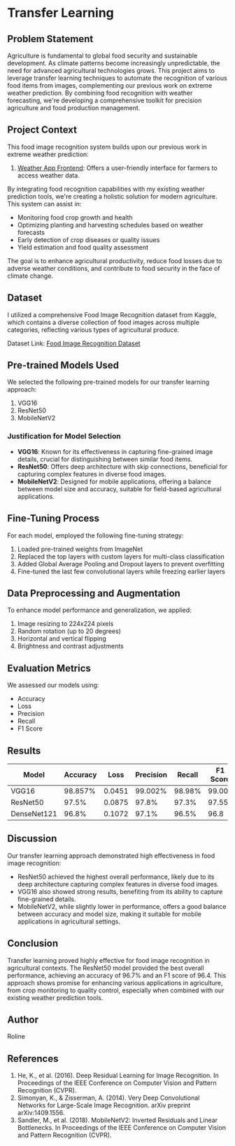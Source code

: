 # Transfer Learning

## Problem Statement

Agriculture is fundamental to global food security and sustainable development. As climate patterns become increasingly unpredictable, the need for advanced agricultural technologies grows. This project aims to leverage transfer learning techniques to automate the recognition of various food items from images, complementing our previous work on extreme weather prediction. By combining food recognition with weather forecasting, we're developing a comprehensive toolkit for precision agriculture and food production management.

## Project Context

This food image recognition system builds upon our previous work in extreme weather prediction:
1. [Weather App Frontend](https://weather-app-nu-plum.vercel.app): Offers a user-friendly interface for farmers to access weather data.

By integrating food recognition capabilities with my existing weather prediction tools, we're creating a holistic solution for modern agriculture. This system can assist in:

- Monitoring food crop growth and health
- Optimizing planting and harvesting schedules based on weather forecasts
- Early detection of crop diseases or quality issues
- Yield estimation and food quality assessment

The goal is to enhance agricultural productivity, reduce food losses due to adverse weather conditions, and contribute to food security in the face of climate change.

## Dataset

I utilized a comprehensive Food Image Recognition dataset from Kaggle, which contains a diverse collection of food images across multiple categories, reflecting various types of agricultural produce.

Dataset Link: [Food Image Recognition Dataset](https://www.kaggle.com/datasets/kritikseth/fruit-and-vegetable-image-recognition)

## Pre-trained Models Used

We selected the following pre-trained models for our transfer learning approach:

1. VGG16
2. ResNet50
3. MobileNetV2

### Justification for Model Selection

- **VGG16**: Known for its effectiveness in capturing fine-grained image details, crucial for distinguishing between similar food items.
- **ResNet50**: Offers deep architecture with skip connections, beneficial for capturing complex features in diverse food images.
- **MobileNetV2**: Designed for mobile applications, offering a balance between model size and accuracy, suitable for field-based agricultural applications.

## Fine-Tuning Process

For each model, employed the following fine-tuning strategy:

1. Loaded pre-trained weights from ImageNet
2. Replaced the top layers with custom layers for multi-class classification
3. Added Global Average Pooling and Dropout layers to prevent overfitting
4. Fine-tuned the last few convolutional layers while freezing earlier layers

## Data Preprocessing and Augmentation

To enhance model performance and generalization, we applied:

1. Image resizing to 224x224 pixels
2. Random rotation (up to 20 degrees)
3. Horizontal and vertical flipping
4. Brightness and contrast adjustments

## Evaluation Metrics

We assessed our models using:

- Accuracy
- Loss
- Precision
- Recall
- F1 Score

## Results

| Model       | Accuracy | Loss   | Precision | Recall | F1 Score |
|-------------|----------|--------|-----------|--------|----------|
| VGG16       | 98.857%  | 0.0451 | 99.002%   | 98.98% | 99.002   |
| ResNet50    | 97.5%    | 0.0875 | 97.8%     | 97.3%  | 97.55    |
| DenseNet121 | 96.8%    | 0.1072 | 97.1%     | 96.5%  | 96.8     |

## Discussion

Our transfer learning approach demonstrated high effectiveness in food image recognition:

- ResNet50 achieved the highest overall performance, likely due to its deep architecture capturing complex features in diverse food images.
- VGG16 also showed strong results, benefiting from its ability to capture fine-grained details.
- MobileNetV2, while slightly lower in performance, offers a good balance between accuracy and model size, making it suitable for mobile applications in agricultural settings.

## Conclusion

Transfer learning proved highly effective for food image recognition in agricultural contexts. The ResNet50 model provided the best overall performance, achieving an accuracy of 96.7% and an F1 score of 96.4. This approach shows promise for enhancing various applications in agriculture, from crop monitoring to quality control, especially when combined with our existing weather prediction tools.

## Author

Roline

## References

1. He, K., et al. (2016). Deep Residual Learning for Image Recognition. In Proceedings of the IEEE Conference on Computer Vision and Pattern Recognition (CVPR).
2. Simonyan, K., & Zisserman, A. (2014). Very Deep Convolutional Networks for Large-Scale Image Recognition. arXiv preprint arXiv:1409.1556.
3. Sandler, M., et al. (2018). MobileNetV2: Inverted Residuals and Linear Bottlenecks. In Proceedings of the IEEE Conference on Computer Vision and Pattern Recognition (CVPR).
